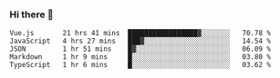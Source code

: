 ### Hi there 👋

<!--
**xin-code/Xin-code** is a ✨ _special_ ✨ repository because its `README.md` (this file) appears on your GitHub profile.

Here are some ideas to get you started:
<!--START_SECTION:waka-->
```text
Vue.js       21 hrs 41 mins  █████████████████▓░░░░░░░   70.78 % 
JavaScript   4 hrs 27 mins   ███▓░░░░░░░░░░░░░░░░░░░░░   14.54 % 
JSON         1 hr 51 mins    █▓░░░░░░░░░░░░░░░░░░░░░░░   06.09 % 
Markdown     1 hr 9 mins     █░░░░░░░░░░░░░░░░░░░░░░░░   03.80 % 
TypeScript   1 hr 6 mins     █░░░░░░░░░░░░░░░░░░░░░░░░   03.62 % 
```
<!--END_SECTION:waka-->
